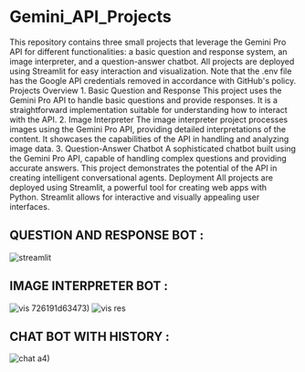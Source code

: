 # Gemini_API_Projects
 This repository contains three small projects that leverage the Gemini Pro API for different functionalities: a basic question and response system, an image interpreter, and a question-answer chatbot. All projects are deployed using Streamlit for easy interaction and visualization. Note that the .env file has the Google API credentials removed in accordance with GitHub's policy.  Projects Overview 1. Basic Question and Response This project uses the Gemini Pro API to handle basic questions and provide responses. It is a straightforward implementation suitable for understanding how to interact with the API.  2. Image Interpreter The image interpreter project processes images using the Gemini Pro API, providing detailed interpretations of the content. It showcases the capabilities of the API in handling and analyzing image data.  3. Question-Answer Chatbot A sophisticated chatbot built using the Gemini Pro API, capable of handling complex questions and providing accurate answers. This project demonstrates the potential of the API in creating intelligent conversational agents.  Deployment All projects are deployed using Streamlit, a powerful tool for creating web apps with Python. Streamlit allows for interactive and visually appealing user interfaces.


## **QUESTION AND RESPONSE BOT :**
![streamlit](https://github.com/DasPua/Gemini_API_Projects/assets/124070372/c16ff537-a436-4208-9d02-726191d63473)

## **IMAGE INTERPRETER BOT :**
![vis](https://github.com/DasPua/Gemini_API_Projects/assets/124070372/e0e2cbef-6f10-4e82-baeb-04d0c1edfa81)
726191d63473)
![vis res](https://github.com/DasPua/Gemini_API_Projects/assets/124070372/90010013-7fab-4ab1-bfda-89c8d2bd9ea4)

## **CHAT BOT WITH HISTORY :**
![chat](https://github.com/DasPua/Gemini_API_Projects/assets/124070372/35286abb-7630-40f7-a5a6-b8ab0598f333)
a4)

